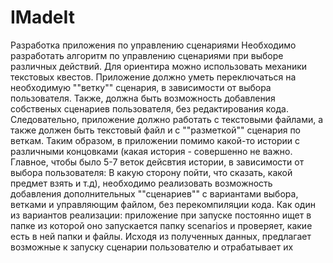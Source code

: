 # IMadeIt
Разработка приложения по управлению сценариями
Необходимо разработать алгоритм по управлению сценариями при выборе различных действий. Для ориентира можно использовать механики текстовых квестов. Приложение должно уметь переключаться на необходимую ""ветку"" сценария, в зависимости от выбора пользователя. Также, должна быть возможность добавления собственых сценариев пользователя, без редактирования кода. Следовательно, приложение должно работать с текстовыми файлами, а также должен быть текстовый файл и с ""разметкой"" сценария по веткам. 
Таким образом, в приложении помимо какой-то истории с различными концовками (какая история - совершенно не важно. Главное, чтобы было 5-7 веток дейсвтия истории, в зависимости от выбора пользователя: В какую сторону пойти, что сказать, какой предмет взять и т.д), необходимо реализовать возможность добавления дополнительных ""сценариев"" с вариантами выбора, ветками и управляющим файлом, без перекомпиляции кода.
Как один из вариантов реализации: приложение при запуске постоянно ищет в папке из которой оно запускается папку scenarios и проверяет, какие есть в ней папки и файлы. Исходя из полученных данных, предлагает возможные к запуску сценарии пользователю и отрабатывает их
